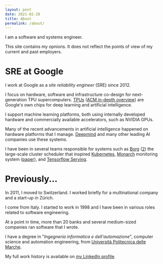 ```yaml
---
layout: post
date: 2021-02-28
title: About
permalink: /about/
---
```



I am a software and systems engineer.

This site contains my opnions. It does not reflect the points of view of my current and past employers.

# SRE at Google

I work at Google as a _site reliability engineer_ (SRE) since 2012.


I focus on hardware, software and infrastructure co-design for next-generation TPU supercomputers. [TPUs](https://cloud.google.com/tpu/) ([ACM in-depth overview](https://cacm.acm.org/magazines/2020/7/245702-a-domain-specific-supercomputer-for-training-deep-neural-networks/fulltext)) are Google's own chips for deep learning and artificial intelligence.

I support machine learning platforms, both using internally developed hardware and  commercially available accelerators, such as NVIDIA GPUs.

Many of the recent advancements in artificial intelligence happened on hardware platforms that I manage. [Deepmind](https://deepmind.com/) and many other leading AI companies use these systems.


I have been in several teams responsible for systems such as [Borg](https://research.google/pubs/pub43438/) ([2](https://research.google/pubs/pub49065/)) the large-scale cluster scheduler that inspired [Kubernetes](https://research.google/pubs/pub44843/), [Monarch](https://www.youtube.com/watch?v=LlvJdK1xsl4) monitoring system ([paper](https://www.vldb.org/pvldb/vol13/p3181-adams.pdf)), and [Tensorflow Serving](https://www.tensorflow.org/tfx/guide/serving?hl=en).

# Previously...

In 2011, I moved to Switzerland. I worked briefly for a multinational company and a start-up in Zürich.

I come from Italy. I started to work in 1998 and I have been in various roles related to software engineering.

At a point in time, more than 20 banks and several medium-sized companies ran software that I wrote.

I have a degree in "*Ingegneria informatica e dell'automazione*", computer science and automation engineering, from [Università Politecnica delle Marche](https://www.univpm.it/).

My full work history is available on [my LinkedIn profile](https://www.linkedin.com/in/robertolupi).